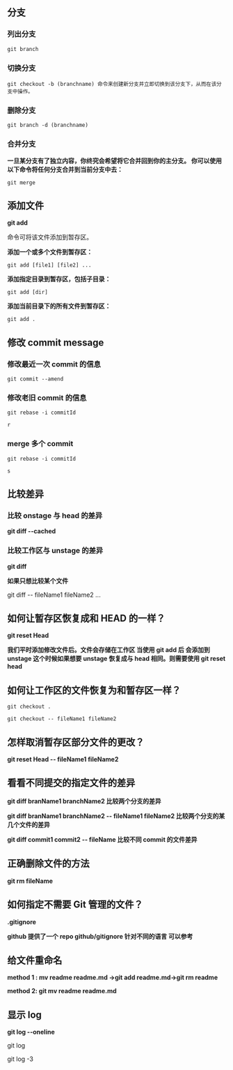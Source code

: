 ## 分支

### 列出分支

```
git branch
```

### 切换分支

```
git checkout -b (branchname) 命令来创建新分支并立即切换到该分支下，从而在该分支中操作。
```

### 删除分支

```
git branch -d (branchname)
```

### 合并分支

**一旦某分支有了独立内容，你终究会希望将它合并回到你的主分支。 你可以使用以下命令将任何分支合并到当前分支中去：**

```
git merge
```

## 添加文件

**git add**

命令可将该文件添加到暂存区。

**添加一个或多个文件到暂存区：**

```
git add [file1] [file2] ...
```

**添加指定目录到暂存区，包括子目录：**

```
git add [dir]
```

**添加当前目录下的所有文件到暂存区：**

```
git add .
```

## 修改 commit message

### 修改最近一次 commit 的信息

```
git commit --amend
```

### 修改老旧 commit 的信息

```
git rebase -i commitId
```

```
r
```

### merge 多个 commit

```
git rebase -i commitId
```

```
s
```

## 比较差异

### 比较 onstage 与 head 的差异

**git diff --cached**

### 比较工作区与 unstage 的差异

**git diff**

**如果只想比较某个文件**

git diff -- fileName1 fileName2 ...

## 如何让暂存区恢复成和 HEAD 的一样？

**git reset Head**

**我们平时添加修改文件后。文件会存储在工作区 当使用 git add 后 会添加到 unstage 这个时候如果想要 unstage 恢复成与 head 相同。则需要使用 git reset head**

## 如何让工作区的文件恢复为和暂存区一样？

```
git checkout .
```

```
git checkout -- fileName1 fileName2
```

## 怎样取消暂存区部分文件的更改？

**git reset Head -- fileName1 fileName2**

## 看看不同提交的指定文件的差异

**git diff branName1 branchName2 比较两个分支的差异**

**git diff branName1 branchName2 -- fileName1 fileName2 比较两个分支的某几个文件的差异**

**git diff commit1 commit2 -- fileName 比较不同 commit 的文件差异**

## 正确删除文件的方法

**git rm fileName**

## 如何指定不需要 Git 管理的文件？

**.gitignore**

**github 提供了一个 repo github/gitignore 针对不同的语言 可以参考**

## 给文件重命名

**method 1 : mv readme readme.md ->git add readme.md->git rm readme**

**method 2: git mv readme readme.md**

## 显示 log

**git log --oneline**

git log

git log -3
